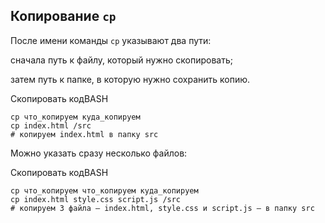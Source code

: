 ## Копирование `cp`

После имени команды `cp` указывают два пути:

сначала путь к файлу, который нужно скопировать;

затем путь к папке, в которую нужно сохранить копию.

Скопировать кодBASH

```
cp что_копируем куда_копируем
cp index.html /src
# копируем index.html в папку src 
```

Можно указать сразу несколько файлов:

Скопировать кодBASH

```
cp что_копируем что_копируем куда_копируем
cp index.html style.css script.js /src
# копируем 3 файла — index.html, style.css и script.js — в папку src 
```
